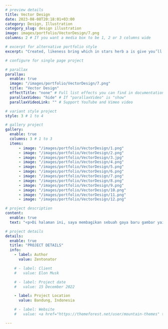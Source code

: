 ```yaml
---
# preview details
title: Vector Design
date: 2023-08-08T20:18:01+03:00
category: Design, Illustration
category_slug: design illustration
image: images/portfolio/VectorDesign/7.png
columns: 2 # If you want a media box to be 1, 2 or 3 columns wide

# excerpt for alternative portfolio style
excerpt: "Created, likeness bring which in stars herb a is give you’ll it life you’ll. Whose..."

# configure for single page project

# parallax
parallax:
  enable: true
  image: "/images/portfolio/VectorDesign/7.png"
  title: "Vector Design"
  effectTitle: "none" # Full list effects you can find in documentation theme
  parallaxVideo: "hide" # If "parallaxVideo" is "show"
  parallaxVideoLink: "" # Support YouTube and Vimeo video 

# variant style project
style: 3 # 1 to 4

# gallery project
gallery:
  enable: true
  columns: 3 # 1 to 3
  items:
      - image: "/images/portfolio/VectorDesign/1.png"
      - image: "/images/portfolio/VectorDesign/2.png"
      - image: "/images/portfolio/VectorDesign/3.jpg"
      - image: "/images/portfolio/VectorDesign/4.png"
      - image: "/images/portfolio/VectorDesign/5.png"
      - image: "/images/portfolio/VectorDesign/6.png"
      - image: "/images/portfolio/VectorDesign/7.png"
      - image: "/images/portfolio/VectorDesign/8.png"
      - image: "/images/portfolio/VectorDesign/9.png"
      - image: "/images/portfolio/VectorDesign/10.png"
      - image: "/images/portfolio/VectorDesign/11.png"
      - image: "/images/portfolio/VectorDesign/12.png"

# project description
content:
  enable: true
  text: "<p>Di halaman ini, saya membagikan sebuah gaya baru gambar yaitu dengan vector menggunakan software Adobe Illustrator. <br><br>Dengan mengambil tangkapan layar dari sebuah adegan yang digambar ulang dengan tujuan awal yaitu membuat wallpaper.<br><br>Anda memiliki permintaan untuk Vector sebuah adegan dari karakter yang anda sukai? Saya bisa memberikan layanan tersebut.<br><br>Terima kasih telah mengunjungi Galeri Vector saya.</p>"

# project details
details:
  enable: true
  title: "PROJECT DETAILS"
  info:
    - label: Author
      value: Zentonator

    # - label: Client
    #   value: Elon Musk

    # - label: Project date
    #   value: 15 December 2022

    - label: Project Location
      value: Bandung, Indonesia

    # - label: Website
    #   value: <a href="https://themeforest.net/user/mountain-themes" target="_blank">envato.com</a>

---
```


